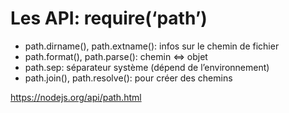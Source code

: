 # Les API: require(‘path’)

* path.dirname(), path.extname(): infos sur le chemin de fichier
* path.format(), path.parse(): chemin ⇔ objet
* path.sep: séparateur système (dépend de l’environnement)
* path.join(), path.resolve(): pour créer des chemins

https://nodejs.org/api/path.html
<!-- .element: class="credits" -->